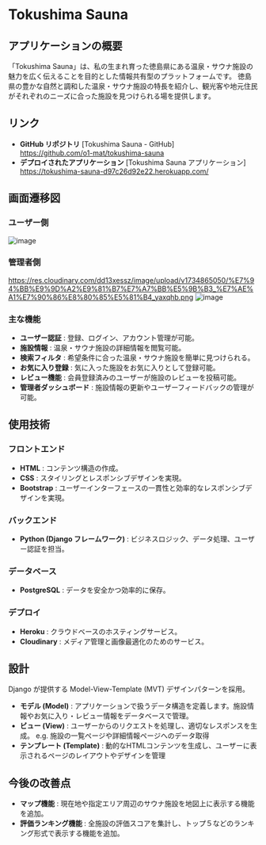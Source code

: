 # Tokushima Sauna 

## アプリケーションの概要
「Tokushima Sauna」は、私の生まれ育った徳島県にある温泉・サウナ施設の魅力を広く伝えることを目的とした情報共有型のプラットフォームです。
徳島県の豊かな自然と調和した温泉・サウナ施設の特長を紹介し、観光客や地元住民がそれぞれのニーズに合った施設を見つけられる場を提供します。

## リンク 
- **GitHub リポジトリ**
[Tokushima Sauna - GitHub]　　https://github.com/o1-mat/tokushima-sauna
- **デプロイされたアプリケーション**
[Tokushima Sauna アプリケーション]　　https://tokushima-sauna-d97c26d92e22.herokuapp.com/

## 画面遷移図
### ユーザー側
![image](https://github.com/user-attachments/assets/1f6f7ffb-e05c-4e96-bcc3-4dd16234fb8a)

### 管理者側
https://res.cloudinary.com/dd13xessz/image/upload/v1734865050/%E7%94%BB%E9%9D%A2%E9%81%B7%E7%A7%BB%E5%9B%B3_%E7%AE%A1%E7%90%86%E8%80%85%E5%81%B4_yaxqhb.png
![image](https://github.com/user-attachments/assets/979a7344-441a-4b6e-a1e7-95b3548ff7d9)

### 主な機能
- **ユーザー認証** : 登録、ログイン、アカウント管理が可能。
- **施設情報** : 温泉・サウナ施設の詳細情報を閲覧可能。
- **検索フィルタ** : 希望条件に合った温泉・サウナ施設を簡単に見つけられる。
- **お気に入り登録** : 気に入った施設をお気に入りとして登録可能。
- **レビュー機能** : 会員登録済みのユーザーが施設のレビューを投稿可能。
- **管理者ダッシュボード** : 施設情報の更新やユーザーフィードバックの管理が可能。

## 使用技術
### フロントエンド
- **HTML** : コンテンツ構造の作成。
- **CSS** : スタイリングとレスポンシブデザインを実現。
- **Bootstrap** : ユーザーインターフェースの一貫性と効率的なレスポンシブデザインを実現。
### バックエンド
- **Python (Django フレームワーク)** : ビジネスロジック、データ処理、ユーザー認証を担当。
### データベース
- **PostgreSQL** : データを安全かつ効率的に保存。

### デプロイ
- **Heroku** : クラウドベースのホスティングサービス。
- **Cloudinary** : メディア管理と画像最適化のためのサービス。

## 設計
Django が提供する Model-View-Template (MVT) デザインパターンを採用。
- **モデル (Model)** : アプリケーションで扱うデータ構造を定義します。施設情報やお気に入り・レビュー情報をデータベースで管理。
- **ビュー (View)** : ユーザーからのリクエストを処理し、適切なレスポンスを生成。
e.g. 施設の一覧ページや詳細情報ページへのデータ取得
- **テンプレート (Template)** : 動的なHTMLコンテンツを生成し、ユーザーに表示されるページのレイアウトやデザインを管理

## 今後の改善点
- **マップ機能** : 現在地や指定エリア周辺のサウナ施設を地図上に表示する機能を追加。
- **評価ランキング機能** : 全施設の評価スコアを集計し、トップ５などのランキング形式で表示する機能を追加。
